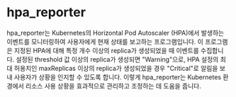 # hpa_reporter
hpa_reporter는 Kubernetes의 Horizontal Pod Autoscaler (HPA)에서 발생하는 이벤트를 모니터링하여 사용자에게 현재 상태를 보고하는 프로그램입니다.
이 프로그램은 지정된 HPA에 대해 특정 개수 이상의 replica가 생성되었을 때 이벤트를 수집합니다.
설정된 threshold 값 이상의 replica가 생성되면 "Warning"으로, HPA 설정의 최대 허용치인 maxReplicas 이상의 replica가 생성되었을 경우 "Critical"로 알림을 보내 사용자가 상황을 인지할 수 있도록 합니다.
이렇게 hpa_reporter는 Kubernetes 환경에서 리소스 사용 상황을 효과적으로 관리하고 조정하는 데 도움을 줍니다.
